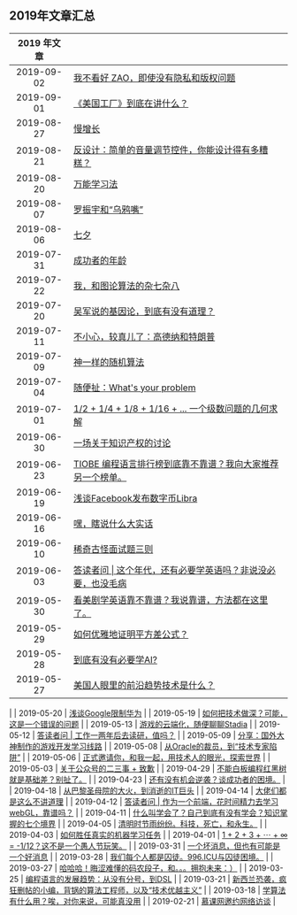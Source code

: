 ## 2019年文章汇总

| 2019 年文章 | |
| :---: | --- |
| 2019-09-02 | [我不看好 ZAO，即使没有隐私和版权问题](2019-09-02/) |
| 2019-09-01 | [《美国工厂》到底在讲什么？](2019-09-01/) |
| 2019-08-27 | [慢增长](2019-08-27/) |
| 2019-08-21 | [反设计：简单的音量调节控件，你能设计得有多糟糕？](2019-08-21/) |
| 2019-08-20 | [万能学习法](2019-08-20/) |
| 2019-08-07 | [罗振宇和“乌鸦嘴”](2019-08-07/) |
| 2019-08-06 | [七夕](2019-08-06/) |
| 2019-07-31 | [成功者的年龄](2019-07-31/) |
| 2019-07-22 | [我，和图论算法的杂七杂八](2019-07-22/) |
| 2019-07-20 | [吴军说的基因论，到底有没有道理？](2019-07-20/) |
| 2019-07-11 | [不小心，较真儿了：高德纳和特朗普](2019-07-11/) |
| 2019-07-09 | [神一样的随机算法](2019-07-09/) |
| 2019-07-04 | [随便扯：What's your problem](2019-07-04/) |
| 2019-07-01 | [1/2 + 1/4 + 1/8 + 1/16 + ... 一个级数问题的几何求解](2019-07-01/) |
| 2019-06-30 | [一场关于知识产权的讨论](2019-06-30/) |
| 2019-06-23 | [TIOBE 编程语言排行榜到底靠不靠谱？我向大家推荐另一个榜单。](2019-06-23/) |
| 2019-06-19 | [浅谈Facebook发布数字币Libra](2019-06-19/) |
| 2019-06-16 | [嘿，瞎说什么大实话](2019-06-16/) |
| 2019-06-10 | [稀奇古怪面试题三则](2019-06-10/) |
| 2019-06-03 | [答读者问 \| 这个年代，还有必要学英语吗？非说没必要，也没毛病](2019-06-03/) |
| 2019-05-30 | [看美剧学英语靠不靠谱？我说靠谱，方法都在这里了。](2019-05-30/) |
| 2019-05-29 | [如何优雅地证明平方差公式？](2019-05-29/) |
| 2019-05-28 | [到底有没有必要学AI?](2019-05-28/) |
| 2019-05-27 | [美国人眼里的前沿趋势技术是什么？](2019-05-27/) |
|
| 2019-05-20 | [浅谈Google限制华为](2019-05-20/) |
| 2019-05-19 | [如何把技术做深？可能，这是一个错误的问题](2019-05-19/) |
| 2019-05-13 | [游戏的云端化，随便聊聊Stadia](2019-05-13/) |
| 2019-05-12 | [答读者问 \| 工作一两年后去读研，值吗？](2019-05-12/) |
| 2019-05-09 | [分享：国外大神制作的游戏开发学习线路](2019-05-09/) |
| 2019-05-08 | [从Oracle的裁员，到“技术专家陷阱”](2019-05-08/) |
| 2019-05-06 | [正式邀请你，和我一起，用技术人的眼光，探索世界](2019-05-06/) |
| 2019-05-03 | [关于公众号的二三事 + 致歉](2019-05-03/) |
| 2019-04-29 | [不能白板编程红黑树就是基础差？别扯了。](2019-04-29/) |
| 2019-04-23 | [还有没有机会逆袭？谈成功者的困境。](2019-04-23/) |
| 2019-04-18 | [从巴黎圣母院的大火，到消逝的IT巨头](2019-04-18/) |
| 2019-04-14 | [大佬们都是这么不讲道理](2019-04-14/) |
| 2019-04-12 | [答读者问 \| 作为一个前端，花时间精力去学习webGL，靠谱吗？](2019-04-12/) |
| 2019-04-11 | [什么叫学会了？自己到底有没有学会？知识掌握的七个境界](2019-04-11/) |
| 2019-04-05 | [清明时节雨纷纷。科技，死亡，和永生。](2019-04-05/) |
| 2019-04-03 | [如何胜任真实的机器学习任务](2019-04-03/) |
| 2019-04-01 | [1 + 2 + 3 + ⋯ + ∞ = -1/12？这不是一个愚人节玩笑。](2019-04-01/) |
| 2019-03-31 | [一个坏消息，但也有可能是一个好消息](2019-03-31/) |
| 2019-03-28 | [我们每个人都是囚徒。996.ICU与囚徒困境。](2019-03-28/) |
| 2019-03-27 | [哈哈哈！晦涩难懂的码农段子，和。。。拥抱未来：）](2019-03-27/) |
| 2019-03-25 | [编程语言的发展趋势：从没有分号，到DSL](2019-03-25/) |
| 2019-03-21 | [新西兰恐袭，疯狂删帖的小编，背锅的算法工程师，以及“技术优越主义”](2019-03-21/) |
| 2019-03-18 | [学算法有什么用？唉，对你来说，可能真没用](2019-03-18/) |
| 2019-02-21 | [慕课网邀约网络访谈](2019-02-21/) |

